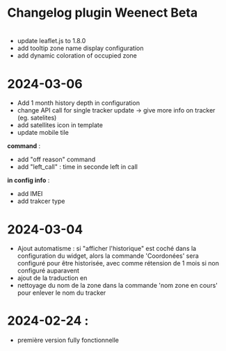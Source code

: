 # Changelog plugin Weenect Beta

#
* update leaflet.js to 1.8.0
* add tooltip zone name display configuration 
* add dynamic coloration of occupied zone

# 2024-03-06
* Add 1 month history depth in configuration
* change API call for single tracker update -> give more info on tracker (eg. satelites)
* add satellites icon in template
* update mobile tile

__command__ :
* add "off reason" command
* add "left_call" : time in seconde left in call

__in config info__ :
* add IMEI
* add trakcer type

# 2024-03-04
* Ajout automatisme : si "afficher l'historique" est coché dans la configuration du widget, alors la commande 'Coordonées' sera configuré pour être historisée, avec comme rétension de 1 mois si non configuré auparavent
* ajout de la traduction en
* nettoyage du nom de la zone dans la commande 'nom zone en cours' pour enlever le nom du tracker

# 2024-02-24 : 
* première version fully fonctionnelle
